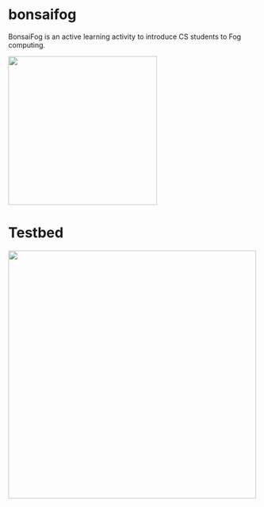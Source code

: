 # bonsaifog
BonsaiFog is an active learning activity to introduce CS students to Fog computing.

<img src="https://github.com/di-unipi-socc/bonsaifog/tree/master/img/bonsai.png" width="300">

# Testbed

<img src="https://github.com/di-unipi-socc/bonsaifog/tree/master/img/testbed.png" width="500">